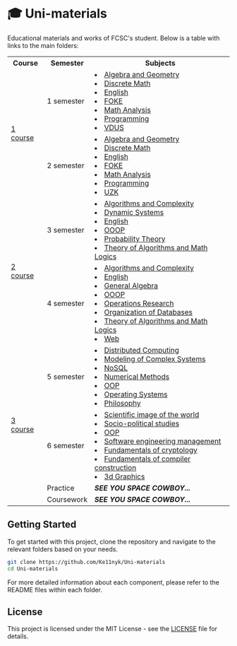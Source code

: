 # 🎓 Uni-materials

Educational materials and works of FCSC's student. Below is a table with links to the main folders:

<table>
  <tr>
    <th>Course</th>
    <th>Semester</th>
    <th>Subjects</th>
  </tr>
  <tr>
    <td rowspan="2"><a href="./1_course">1 course</a></td>
    <td>1 semester</td>
    <td>
        <li><a href="./1_course/Algebra_and_Geometry/Semester_1">Algebra and Geometry</a></li>
        <li><a href="./1_course/Discrete_Math/Semester_1">Discrete Math</a></li>
        <li><a href="./1_course/English">English</a></li>
        <li><a href="./1_course/FOKE">FOKE</a></li>
        <li><a href="./1_course/Math_Analysis/Semester_1">Math Analysis</a></li>
        <li><a href="./1_course/Programming">Programming</a></li>
        <li><a href="./1_course/VDUS">VDUS</a></li>
    </td>
  </tr>
  <tr>
    <td>2 semester</td>
    <td>
        <li><a href="./1_course/Algebra_and_Geometry/Semester_2">Algebra and Geometry</a></li>
        <li><a href="./1_course/Discrete_Math/Semester_2">Discrete Math</a></li>
        <li><a href="./1_course/English">English</a></li>
        <li><a href="./1_course/FOKE">FOKE</a></li>
        <li><a href="./1_course/Math_Analysis/Semester_2">Math Analysis</a></li>
        <li><a href="./1_course/Programming">Programming</a></li>
        <li><a href="./1_course/UZK">UZK</a></li>
    </td>
  </tr>
  <tr>
    <td rowspan="2"><a href="./2_course">2 course</a></td>
    <td>3 semester</td>
    <td>
        <li><a href="./2_course/Algorithms_and_complexity/Semester_1">Algorithms and Complexity</a></li>
        <li><a href="./2_course/Dynamic_systems">Dynamic Systems</a></li>
        <li><a href="./2_course/English">English</a></li>
        <li><a href="./2_course/OOOP">OOOP</a></li>
        <li><a href="./2_course/Probability_theory">Probability Theory</a></li>
        <li><a href="./2_course/Theory_of_algorithms_and_Math_logic/Semester_1">Theory of Algorithms and Math Logics</a></li>
    </td>
  </tr>
  <tr>
    <td>4 semester</td>
    <td>
        <li><a href="./2_course/Algorithms_and_complexity/Semester_2">Algorithms and Complexity</a></li>
        <li><a href="./2_course/English">English</a></li>
        <li><a href="./2_course/General_Algebra">General Algebra</a></li>
        <li><a href="./2_course/OOOP">OOOP</a></li>
        <li><a href="./2_course/Operations_Research">Operations Research</a></li>
        <li><a href="./2_course/Organization_of_databases">Organization of Databases</a></li>
        <li><a href="./2_course/Theory_of_algorithms_and_Math_logic/Semester_2">Theory of Algorithms and Math Logics</a></li>
        <li><a href="./2_course/Web">Web</a></li>
    </td>
  </tr>
  <tr>
    <td rowspan="4"><a href="./3_course">3 course</a></td>
    <td>5 semester</td>
    <td>
        <li><a href="./3_course/Distributed_computing">Distributed Computing</a></li>
        <li><a href="./3_course/Modeling_of_complex_systems">Modeling of Complex Systems</a></li>
        <li><a href="./3_course/NoSQL">NoSQL</a></li>
        <li><a href="./3_course/Numerical_methods">Numerical Methods</a></li>
        <li><a href="./3_course/OOP">OOP</a></li>
        <li><a href="./3_course/Operating_systems">Operating Systems</a></li>
        <li><a href="./3_course/Philosophy">Philosophy</a></li>
    </td>
  </tr>
  <tr>
    <td>6 semester</td>
    <td>
        <li><a href="">Scientific image of the world</a></li>
        <li><a href="">Socio-political studies</a></li>
        <li><a href="./3_course/OOP">OOP</a></li>
        <li><a href="">Software engineering management</a></li>
        <li><a href="">Fundamentals of cryptology</a></li>
        <li><a href="">Fundamentals of compiler construction</a></li>
        <li><a href="">3d Graphics</a></li>
    </td>
  </tr>
  <tr>
    <td>Practice</td>
    <td><i><b>SEE YOU SPACE COWBOY...</b></i></td>
  </tr>
  <tr>
    <td>Coursework</td>
    <td><i><b>SEE YOU SPACE COWBOY...</b></i></td>
  </tr>
</table>

## Getting Started

To get started with this project, clone the repository and navigate to the relevant folders based on your needs.

```bash
git clone https://github.com/Ke11nyk/Uni-materials
cd Uni-materials
```

For more detailed information about each component, please refer to the README files within each folder.

## License

This project is licensed under the MIT License - see the [LICENSE](./LICENSE) file for details.
